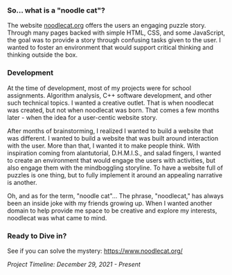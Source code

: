### So... what is a "noodle cat"?
The website [noodlecat.org](https://www.noodlecat.org/) offers the users an engaging puzzle story. Through many pages backed with simple HTML, CSS, and some JavaScript, the goal was to provide a story through confusing tasks given to the user. I wanted to foster an environment that would support critical thinking and thinking outside the box.

### Development
At the time of development, most of my projects were for school assignments. Algorithm analysis, C++ software development, and other such technical topics. I wanted a creative outlet. That is when noodlecat was created, but not when noodlecat was born. That comes a few months later - when the idea for a user-centic website story. 

After months of brainstorming, I realized I wanted to build a website that was different. I wanted to build a website that was built around interaction with the user. More than that, I wanted it to make people think. With inspiration coming from alantutorial, D.H.M.I.S., and salad fingers, I wanted to create an environment that would engage the users with activities, but also engage them with the mindboggling storyline. To have a website full of puzzles is one thing, but to fully implement it around an appealing narrative is another.

Oh, and as for the term, "noodle cat"...
The phrase, "noodlecat," has always been an inside joke with my friends growing up. When I wanted another domain to help provide me space to be creative and explore my interests, noodlecat was what came to mind.

### Ready to Dive in?
See if you can solve the mystery: https://www.noodlecat.org/

_Project Timeline: December 29, 2021 - Present_
